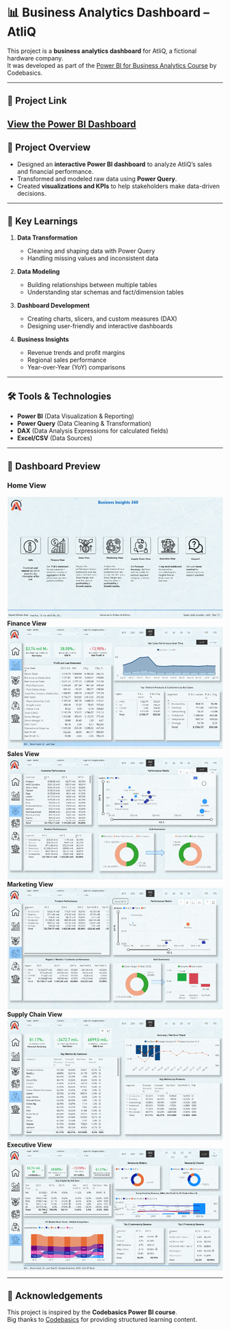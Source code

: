 # 📊 Business Analytics Dashboard – AtliQ

This project is a **business analytics dashboard** for AtliQ, a fictional hardware company.  
It was developed as part of the [Power BI for Business Analytics Course](https://codebasics.io/courses/power-bi-data-analysis-with-end-to-end-project) by Codebasics.  

---
## 🔗 Project Link

[View the Power BI Dashboard](https://app.powerbi.com/view?r=eyJrIjoiYmQ2ZGU4ZjMtZWY5Yi00NmZILTk0ZDctOGU1MmY0OWMzMjdhIiwidCI6ImM2ZTU0OOWIzLTVmNDUtNDAzMi1hYWU5LWQ0OMjQ0GM1YjljNCJ9)
---

## 🚀 Project Overview
- Designed an **interactive Power BI dashboard** to analyze AtliQ’s sales and financial performance.  
- Transformed and modeled raw data using **Power Query**.  
- Created **visualizations and KPIs** to help stakeholders make data-driven decisions.  

---

## 🧠 Key Learnings
1. **Data Transformation**  
   - Cleaning and shaping data with Power Query  
   - Handling missing values and inconsistent data  

2. **Data Modeling**  
   - Building relationships between multiple tables  
   - Understanding star schemas and fact/dimension tables  

3. **Dashboard Development**  
   - Creating charts, slicers, and custom measures (DAX)  
   - Designing user-friendly and interactive dashboards  

4. **Business Insights**  
   - Revenue trends and profit margins  
   - Regional sales performance  
   - Year-over-Year (YoY) comparisons  

---

## 🛠️ Tools & Technologies
- **Power BI** (Data Visualization & Reporting)  
- **Power Query** (Data Cleaning & Transformation)  
- **DAX** (Data Analysis Expressions for calculated fields)  
- **Excel/CSV** (Data Sources)  

---

## 📸 Dashboard Preview
### Home View
![Dashboard Preview Screenshot](./images/dashboard_preview.png)  
**Finance View** 
![Finance View Screenshot](./images/finance_view.png)  
**Sales View**  
![Sales View Screenshot](./images/sales_view.png)
**Marketing View**  
![Marketing View Screenshot](./images/marketing_view.png)
**Supply Chain View**  
![Supply Chain View Screenshot](./images/supplychain_view.png)
**Executive View**  
![Executive View Screenshot](./images/executive_view.png)

---
## 🙌 Acknowledgements
This project is inspired by the **Codebasics Power BI course**.  
Big thanks to [Codebasics](https://codebasics.io/) for providing structured learning content.  

